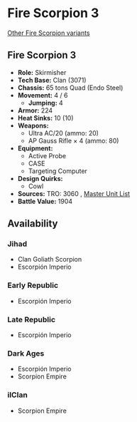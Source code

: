 # Fire Scorpion 3 

[Other Fire Scorpion variants](../fire_scorpion.md) 

## Fire Scorpion 3 

- **Role:** Skirmisher 
- **Tech Base:** Clan (3071) 
- **Chassis:** 65 tons Quad (Endo Steel) 
- **Movement:** 4 / 6 
  - **Jumping:** 4 
- **Armor:** 224 
- **Heat Sinks:** 10 (10) 
- **Weapons:** 
  - Ultra AC/20 (ammo: 20) 
  - AP Gauss Rifle × 4 (ammo: 80) 
- **Equipment:** 
  - Active Probe 
  - CASE 
  - Targeting Computer 
- **Design Quirks:** 
  - Cowl 
- **Sources:** TRO: 3060 , [Master Unit List](http://masterunitlist.info/Unit/Details/1073) 
- **Battle Value:** 1904 

## Availability 

### Jihad 

- Clan Goliath Scorpion 
- Escorpión Imperio 

### Early Republic 

- Escorpión Imperio 

### Late Republic 

- Escorpión Imperio 

### Dark Ages 

- Escorpión Imperio 
- Scorpion Empire 

### ilClan 

- Scorpion Empire 

